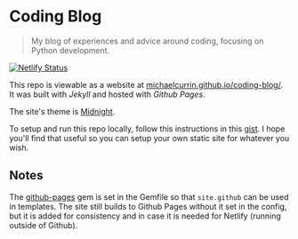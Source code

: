 # Coding Blog
> My blog of experiences and advice around coding, focusing on Python development.

[![Netlify Status](https://api.netlify.com/api/v1/badges/d4ec3365-ab16-4053-a694-2adc9a1c9960/deploy-status)](https://app.netlify.com/sites/elastic-borg-56864d/deploys)

This repo is viewable as a website at [michaelcurrin.github.io/coding-blog/](https://michaelcurrin.github.io/coding-blog/). It was built with _Jekyll_ and hosted with _Github Pages_.

The site's theme is [Midnight](https://github.com/pages-themes/midnight).

To setup and run this repo locally, follow this instructions in this [gist](https://gist.github.com/MichaelCurrin/1085ab164550b31272699920b5549d4b). I hope you'll find that useful so you can setup your own static site for whatever you wish.

## Notes

The [github-pages](https://github.com/github/pages-gem) gem is set in the Gemfile so that `site.github` can be used in templates. The site still builds to Github Pages without it set in the config, but it is added for consistency and in case it is needed for Netlify (running outside of Github).
